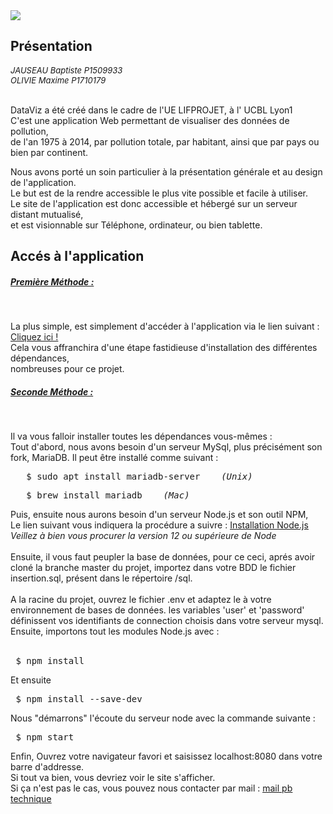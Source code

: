 
<html lang="en">
<head>
    <meta charset="UTF-8">
    <meta name="viewport" content="width=, initial-scale=1.0">
    <meta http-equiv="X-UA-Compatible" content="ie=edge">
    <link rel="stylesheet" href='https://stackpath.bootstrapcdn.com/bootstrap/4.4.1/css/bootstrap.min.css'/>
    <title>Document</title>
</head>
<body>

<img src='http://patatalouis.fr/static/img/logo_gitlab.png'>


<h2 class="row justify-content-center"> Présentation </h2>
<i style='font-size : 13px'> 
	JAUSEAU Baptiste P1509933 <br>
	OLIVIE Maxime P1710179
</i>
<br> <br>

<p> 
	DataViz a été créé dans le cadre de l'UE LIFPROJET, à l' UCBL Lyon1 <br>
	C'est une application Web permettant de visualiser des données de 	pollution,<br>
	de l'an 1975 à 2014, par pollution totale, par habitant, ainsi que par pays ou bien par continent.
</p>		

<p> 
	Nous avons porté un soin particulier à la présentation générale et au design de l'application. <br>
	Le but est de la rendre accessible le plus vite possible et facile à utiliser. <br>
	Le site de l'application est donc accessible et hébergé sur un serveur distant mutualisé, 	<br>
	et est visionnable sur Téléphone, ordinateur, ou bien tablette.
</p>

<h2 class='row justify-content-center'>  Accés à l'application </h2>

<h5> <u>Première Méthode :</u> </h5> <br>
<p>
	La plus simple, est simplement d'accéder à l'application via le lien suivant : 
	<a href='http://www.patatalouis.fr'> <u>  Cliquez ici ! </u> </a>  <br>
	Cela vous affranchira d'une étape fastidieuse d'installation des différentes dépendances,<br>
	nombreuses pour ce projet.
</p>	

<h5> <u>Seconde Méthode :</u> </h5> <br>
<p>
	Il va vous falloir installer toutes les dépendances vous-mêmes : <br>
	Tout d'abord, nous avons besoin d'un serveur MySql, plus précisément son fork, MariaDB.
	Il peut être installé comme suivant :
	<pre>	$ sudo apt install mariadb-server    <i>(Unix)</i> </pre>
	<pre>	$ brew install mariadb    <i>(Mac)</i> </pre>
	Puis, ensuite nous aurons besoin d'un serveur Node.js et son outil NPM, <br>
	Le lien suivant vous indiquera la procédure a suivre : <a href="https://tecadmin.net/install-latest-nodejs-npm-on-ubuntu/"><u>Installation Node.js</u></a> <br>
	<i> Veillez à bien vous procurer la version 12 ou supérieure de Node</i>
	<br><br>
	Ensuite, il vous faut peupler la base de données, pour ce ceci, aprés avoir cloné la branche master du projet, importez dans votre BDD le fichier insertion.sql, présent dans le répertoire /sql.
	<br> <br>
	A la racine du projet, ouvrez le fichier .env et adaptez le à votre environnement de bases de données. les variables 'user' et 'password' définissent vos identifiants de connection choisis dans votre serveur mysql.
	<br>
	Ensuite, importons tout les modules Node.js avec : <br><br>
	<pre> $ npm install </pre> 
	Et ensuite
	<pre> $ npm install --save-dev </pre>
	Nous "démarrons" l'écoute du serveur node avec la commande suivante : <br>
	<pre> $ npm start </pre>
	Enfin, Ouvrez votre navigateur favori et saisissez localhost:8080 dans votre barre d'addresse.<br>
	Si tout va bien, vous devriez voir le site s'afficher.<br>
	Si ça n'est pas le cas, vous pouvez nous contacter par mail :
	<a HREF="mailto:maxime.olivie@etu.univ-lyon1.fr"> <u> mail pb technique</u> </a>
	
	
</p>




    
    
</body>
</html>